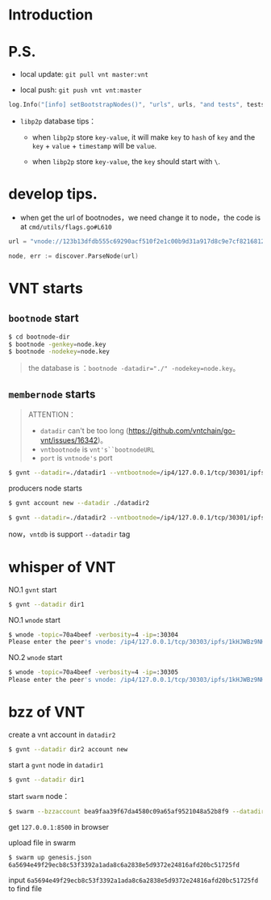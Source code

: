 # Introduction

# P.S.

* local update: `git pull vnt master:vnt`

* local push: `git push vnt vnt:master`


```go
log.Info("[info] setBootstrapNodes()", "urls", urls, "and tests", tests, "and url length", len(urls))
```

* `libp2p` database tips：

    * when `libp2p` store `key-value`, it will make `key` to `hash` of `key` and the `key` + `value` + `timestamp` will be `value`.

    * when `libp2p` store `key-value`, the `key` should start with `\`.

# develop tips.

* when get the url of bootnodes，we need change it to node，the code is at `cmd/utils/flags.go#L610`

```go
url = "vnode://123b13dfdb555c69290acf510f2e1c00b9d31a917d8c9e7cf8216812da10caffd6e242879bbae43aa09c3bd2ef49c45999bb0c502d38d8c8f9d60287f2220c0c@127.0.0.1:30301"

node, err := discover.ParseNode(url)
```

# VNT starts

## `bootnode` start

```bash
$ cd bootnode-dir
$ bootnode -genkey=node.key
$ bootnode -nodekey=node.key
```

> the database is ：`bootnode -datadir="./" -nodekey=node.key`。

## `membernode` starts 

> ATTENTION：
> * `datadir` can't be too long (https://github.com/vntchain/go-vnt/issues/16342)。
> * `vntbootnode` is `vnt's``bootnodeURL`
> * `port` is `vntnode's` port

```bash
$ gvnt --datadir=./datadir1 --vntbootnode=/ip4/127.0.0.1/tcp/30301/ipfs/QmW1zhpCHrfoyXjWRkJMaTgtfy7BiqhZfHajgK3Xnysoxx --port 30306
```

producers node starts

```bash
$ gvnt account new --datadir ./datadir2

$ gvnt --datadir=./datadir2 --vntbootnode=/ip4/127.0.0.1/tcp/30301/ipfs/QmW1zhpCHrfoyXjWRkJMaTgtfy7BiqhZfHajgK3Xnysoxx --produce --producerthreads=1 --coinbase=0xf6f5038a406a7fe78229a80850ca8ed42fe03bfd --port 30307
```

now，`vntdb` is support `--datadir` tag





# whisper of VNT

NO.1 `gvnt` start

```bash
$ gvnt --datadir dir1
```

NO.1 `wnode` start

```bash
$ wnode -topic=70a4beef -verbosity=4 -ip=:30304 
Please enter the peer's vnode: /ip4/127.0.0.1/tcp/30303/ipfs/1kHJWBz9NHQdMZt1ZmdFwknvNezNQYhcAHq6Fx3nDkNbDf6
```

NO.2 `wnode` start

```bash
$ wnode -topic=70a4beef -verbosity=4 -ip=:30305 
Please enter the peer's vnode: /ip4/127.0.0.1/tcp/30303/ipfs/1kHJWBz9NHQdMZt1ZmdFwknvNezNQYhcAHq6Fx3nDkNbDf6
```

# bzz of VNT

create a vnt account in `datadir2`

```bash
$ gvnt --datadir dir2 account new
```

start a `gvnt` node in `datadir1`

```bash
$ gvnt --datadir dir1
```

start `swarm` node：

```bash
$ swarm --bzzaccount bea9faa39f67da4580c09a65af9521048a52b8f9 --datadir=dir2 --swap-api=dir1/gvnt.ipc --nodiscover
```

get `127.0.0.1:8500` in browser

upload file in swarm

```bash
$ swarm up genesis.json
6a5694e49f29ecb8c53f3392a1ada8c6a2838e5d9372e24816afd20bc51725fd
```

input `6a5694e49f29ecb8c53f3392a1ada8c6a2838e5d9372e24816afd20bc51725fd` to find file
